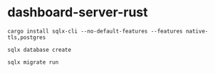 # dashboard-server-rust


`cargo install sqlx-cli --no-default-features --features native-tls,postgres`

`sqlx database create`

`sqlx migrate run`
